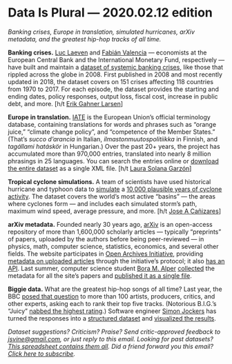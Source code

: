 Data Is Plural — 2020.02.12 edition
===================================

*Banking crises, Europe in translation, simulated hurricanes, arXiv metadata, and the greatest hip-hop tracks of all time.*


__Banking crises.__ [Luc Laeven](https://sites.google.com/site/laevenl/home) and [Fabián Valencia](https://www.imf.org/external/np/cv/AuthorCV.aspx?AuthID=179) — economists at the European Central Bank and the International Monetary Fund, respectively — have built and maintain a [dataset of systemic banking crises](https://www.imf.org/en/Publications/WP/Issues/2018/09/14/Systemic-Banking-Crises-Revisited-46232), like those that rippled across the globe in 2008. First published in 2008 and most recently updated in 2018, the dataset covers on 151 crises affecting 118 countries from 1970 to 2017. For each episode, the dataset provides the starting and ending dates, policy responses, output loss, fiscal cost, increase in public debt, and more. [h/t [Erik Gahner Larsen](https://github.com/erikgahner/PolData/commit/5499561d2ff6b692ed59770b0f62e3fe98995bdc)]


__Europe in translation.__ [IATE](https://iate.europa.eu/home) is the European Union’s official terminology database, containing translations for words and phrases such as “orange juice,” “climate change policy”, and “competence of the Member States.” (That’s *succo d’arancia* in Italian, *ilmastonmuutospolitiikka* in Finnish, and *tagállami hatáskör* in Hungarian.) Over the past 20+ years, the project has accumulated more than 970,000 entries, translated into nearly 8 million phrasings in 25 languages. You can search the entries online or [download the entire dataset](https://iate.europa.eu/download-iate) as a single XML file. [h/t [Laura Solana Garzón](https://twitter.com/Yambo_LSG/status/1224270800150245381)]


__Tropical cyclone simulations.__ A team of scientists have used historical hurricane and typhoon data to [simulate](https://www.nature.com/articles/s41597-020-0381-2) a [10,000 plausible years of cyclone activity](https://data.4tu.nl/repository/uuid:82c1dc0d-5485-43d8-901a-ce7f26cda35d). The dataset covers the world’s most active “basins” — the areas where cyclones form — and includes each simulated storm’s path, maximum wind speed, average pressure, and more. [h/t [Jose A Cañizares](https://mobile.twitter.com/jcnathaz/status/1225676744625012736)]


__arXiv metadata.__ Founded nearly 30 years ago, [arXiv](https://arxiv.org) is an open-access repository of more than 1,600,000 scholarly articles — typically “preprints” of papers, uploaded by the authors before being peer-reviewed — in physics, math, computer science, statistics, economics, and several other fields. The website participates in [Open Archives Initiative](https://www.openarchives.org), providing [metadata on uploaded articles](https://arxiv.org/help/oa/index) through the initiative’s protocol; it also [has an API](https://arxiv.org/help/api/index). Last summer, computer science student [Bora M. Alper](https://boramalper.org) [collected](https://www.reddit.com/r/DataHoarder/comments/c39mmj/arxiv_complete_metadata_dump_20190618_internet/) the metadata for all the site’s papers and [published it as a single file](https://archive.org/details/arXiv-metadata-dump-2019-06-18.tar.xz).


__Biggie data.__ What are the greatest hip-hop songs of all time? Last year, the BBC [posed that question](http://www.bbc.com/culture/story/20191007-the-greatest-hip-hop-songs-of-all-time-who-voted) to more than 100 artists, producers, critics, and other experts, asking each to rank their top five tracks. (Notorious B.I.G.’s “Juicy” [nabbed the highest rating](http://www.bbc.com/culture/story/20191007-the-greatest-hip-hop-songs-of-all-time).) Software engineer [Simon Jockers](https://simonjockers.de) has turned the responses into a [structured dataset](https://github.com/sjockers/bbc-best-rapmusic) and [visualized the results](https://blog.datawrapper.de/best-hip-hop-songs-of-all-time-visualized/).


*Dataset suggestions? Criticism? Praise? Send critic-approved feedback to jsvine@gmail.com, or just reply to this email. Looking for past datasets? [This spreadsheet contains them all](https://docs.google.com/spreadsheets/d/1wZhPLMCHKJvwOkP4juclhjFgqIY8fQFMemwKL2c64vk). Did a friend forward you this email? [Click here to subscribe](https://tinyletter.com/data-is-plural).*
